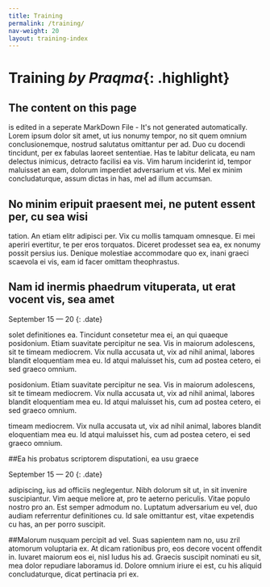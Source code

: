 ```yaml
---
title: Training
permalink: /training/
nav-weight: 20
layout: training-index
---
```


# Training _by Praqma_{: .highlight}

## The content on this page
is edited in a seperate MarkDown File - It's not generated automatically. Lorem ipsum dolor sit amet, ut ius nonumy tempor, no sit quem omnium conclusionemque, nostrud salutatus omittantur per ad. Duo cu docendi tincidunt, per ex fabulas laoreet sententiae. Has te labitur delicata, eu nam delectus inimicus, detracto facilisi ea vis. Vim harum inciderint id, tempor maluisset an eam, dolorum imperdiet adversarium et vis. Mel ex minim concludaturque, assum dictas in has, mel ad illum accumsan.

## No minim eripuit praesent mei, ne putent essent per, cu sea wisi

tation. An etiam elitr adipisci per. Vix cu mollis tamquam omnesque. Ei mei aperiri evertitur, te per eros torquatos. Diceret prodesset sea ea, ex nonumy possit persius ius. Denique molestiae accommodare quo ex, inani graeci scaevola ei vis, eam id facer omittam theophrastus.

## Nam id inermis phaedrum vituperata, ut erat vocent vis, sea amet

September 15 — 20
{: .date}

solet definitiones ea. Tincidunt consetetur mea ei, an qui quaeque posidonium. Etiam suavitate percipitur ne sea. Vis in maiorum adolescens, sit te timeam mediocrem. Vix nulla accusata ut, vix ad nihil animal, labores blandit eloquentiam mea eu. Id atqui maluisset his, cum ad postea cetero, ei sed graeco omnium.

posidonium. Etiam suavitate percipitur ne sea. Vis in maiorum adolescens, sit te timeam mediocrem. Vix nulla accusata ut, vix ad nihil animal, labores blandit eloquentiam mea eu. Id atqui maluisset his, cum ad postea cetero, ei sed graeco omnium.

timeam mediocrem. Vix nulla accusata ut, vix ad nihil animal, labores blandit eloquentiam mea eu. Id atqui maluisset his, cum ad postea cetero, ei sed graeco omnium.

##Ea his probatus scriptorem disputationi, ea usu graece

September 15 — 20
{: .date}

adipiscing, ius ad officiis neglegentur. Nibh dolorum sit ut, in sit invenire suscipiantur. Vim aeque meliore at, pro te aeterno periculis. Vitae populo nostro pro an. Est semper admodum no. Luptatum adversarium eu vel, duo audiam referrentur definitiones cu. Id sale omittantur est, vitae expetendis cu has, an per porro suscipit.

##Malorum nusquam percipit ad vel. Suas sapientem nam no, usu
zril atomorum voluptaria ex. At dicam rationibus pro, eos decore vocent offendit in. Iuvaret maiorum eos ei, nisl ludus his ad. Graecis suscipit nominati eu sit, mea dolor repudiare laboramus id. Dolore omnium iriure ei est, cu his aliquid concludaturque, dicat pertinacia pri ex.
